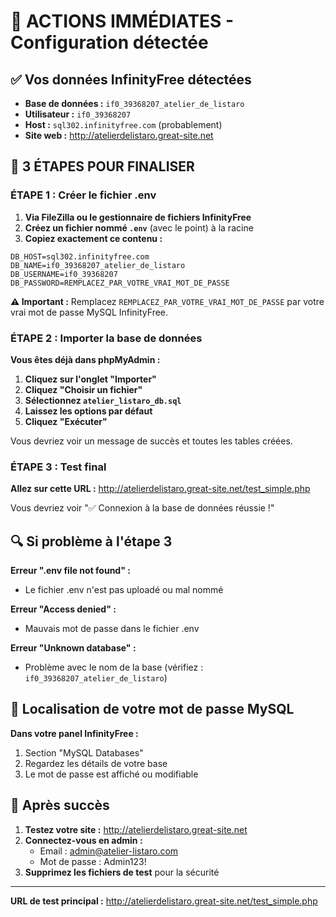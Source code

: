 # 🎯 ACTIONS IMMÉDIATES - Configuration détectée

## ✅ Vos données InfinityFree détectées

- **Base de données :** `if0_39368207_atelier_de_listaro`
- **Utilisateur :** `if0_39368207`
- **Host :** `sql302.infinityfree.com` (probablement)
- **Site web :** http://atelierdelistaro.great-site.net

## 🚀 3 ÉTAPES POUR FINALISER

### ÉTAPE 1 : Créer le fichier .env

1. **Via FileZilla ou le gestionnaire de fichiers InfinityFree**
2. **Créez un fichier nommé `.env`** (avec le point) à la racine
3. **Copiez exactement ce contenu :**

```env
DB_HOST=sql302.infinityfree.com
DB_NAME=if0_39368207_atelier_de_listaro
DB_USERNAME=if0_39368207
DB_PASSWORD=REMPLACEZ_PAR_VOTRE_VRAI_MOT_DE_PASSE
```

**⚠️ Important :** Remplacez `REMPLACEZ_PAR_VOTRE_VRAI_MOT_DE_PASSE` par votre vrai mot de passe MySQL InfinityFree.

### ÉTAPE 2 : Importer la base de données

**Vous êtes déjà dans phpMyAdmin :**

1. **Cliquez sur l'onglet "Importer"**
2. **Cliquez "Choisir un fichier"**
3. **Sélectionnez `atelier_listaro_db.sql`**
4. **Laissez les options par défaut**
5. **Cliquez "Exécuter"**

Vous devriez voir un message de succès et toutes les tables créées.

### ÉTAPE 3 : Test final

**Allez sur cette URL :** http://atelierdelistaro.great-site.net/test_simple.php

Vous devriez voir "✅ Connexion à la base de données réussie !"

## 🔍 Si problème à l'étape 3

**Erreur ".env file not found" :**
- Le fichier .env n'est pas uploadé ou mal nommé

**Erreur "Access denied" :**
- Mauvais mot de passe dans le fichier .env

**Erreur "Unknown database" :**
- Problème avec le nom de la base (vérifiez : `if0_39368207_atelier_de_listaro`)

## 📍 Localisation de votre mot de passe MySQL

**Dans votre panel InfinityFree :**
1. Section "MySQL Databases"
2. Regardez les détails de votre base
3. Le mot de passe est affiché ou modifiable

## 🎉 Après succès

1. **Testez votre site :** http://atelierdelistaro.great-site.net
2. **Connectez-vous en admin :**
   - Email : admin@atelier-listaro.com
   - Mot de passe : Admin123!
3. **Supprimez les fichiers de test** pour la sécurité

---
**URL de test principal :** http://atelierdelistaro.great-site.net/test_simple.php
